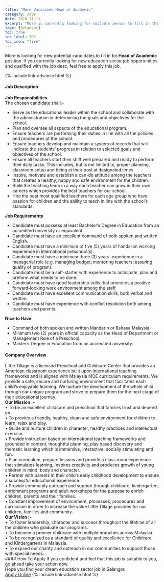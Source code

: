 ```yaml
---
title: "More Vacancies Head of Academic" 
category: Jobs 
date: 2020-11-11 
excerpt: "More is currently looking for suitable person to fill in the Head of Academic which positioned at Selangor" 
tags: [Selangor] 
toc: true 
toc_label: TOC 
toc_icon: "fire" 
--- 
```


<p>More is looking for new potential candidates to fill in for <b>Head of Academic</b> position. If you currently looking for new education sector job opportunities and qualified with the job desc, feel free to apply this job.
</p>{% include link-adsense.html %} 
 <div><div><div><h4>Job Description</h4></div></div><div><div><span><div><div><strong>Job Responsibilities</strong></div><div>The chosen candidate shall:-</div><ul><li>Serve as the educational leader within the school and collaborate with the administration in determining the goals and objectives for the school.</li><li>Plan and oversee all aspects of the educational program.</li><li>Ensure teachers are performing their duties in line with all the policies and procedures of the school.</li><li>Ensure teachers develop and maintain a system of records that will indicate the students&#8217; progress in relation to selected goals and objectives of the school.</li><li>Ensure all teachers start their shift well prepared and ready to perform their daily tasks. This includes, but is not limited to, proper planning, classroom setup and being at their post at designated times.</li><li>Inspire, motivate and establish a can-do attitude among the teachers that creates a healthy, happy and safe environment for the children.</li><li>Build the teaching team in a way each teacher can grow in their own careers which provides the best teachers for our school.</li><li>Hire the best most qualified teachers for each age group who have passion for children and the ability to teach in line with the school&#8217;s standards.</li></ul><div><strong>Job Requirements</strong></div><ul><li>Candidate must possess at least Bachelor&#8217;s Degree in Education from an accredited university or equivalent.</li><li>Candidate must have an excellent command of both spoken and written English.</li><li>Candidate must have a minimum of five (5) years of hands-on working experience in international preschool(s).</li><li>Candidate must have a minimum three (3) years&#8217; experience in a managerial role (e.g. managing budget; mentoring teachers; assuring quality of program).</li><li>Candidate must be a self-starter with experience to anticipate, plan and preform what needs to be done.</li><li>Candidate must have good leadership skills that promotes a positive forward-looking work environment among the staff.</li><li>Candidate must have excellent communication skills, both verbal and written.</li><li>Candidate must have experience with conflict resolution both among teachers and parents.</li></ul><div><strong>Nice to Have</strong></div><ul><li>Command of both spoken and written Mandarin or Bahasa Malaysia.</li><li>Minimum two (2) years in official capacity as the Head of Department or Management Role of a Preschool.</li><li>Master&#8217;s Degree in Education from an accredited university.</li></ul></div></span></div></div></div> 
<div><div><div><h4>Company Overview</h4></div></div><div><div><span><div><div>
<div>Little Tillage is a licensed Preschool and Childcare Center that provides an American classroom experience built upon international teaching frameworks and is aligned with Malaysia MOE curriculum requirements. We provide a safe, secure and nurturing environment that facilitates each child&#8217;s enjoyable learning. We nurture the development of the whole child through our unique program and strive to prepare them for the next stage of their educational journey.</div>
<div><strong>Our Mission :-</strong><br>
&#8226; To be an excellent childcare and preschool that families trust and depend on.<br>
&#8226; To provide a friendly, healthy, clean and safe environment for children to learn, relax and play.<br>
&#8226; Guide and nurture children in character, healthy practices and intellectual exercise.<br>
&#8226; Provide instruction based on international teaching frameworks and grounded in content, thoughtful planning, play based discovery and thematic learning which is immersive, interactive, socially stimulating and fun.<br>
&#8226; Plan curriculum, prepare lessons and provide a class room experience that stimulates learning, inspires creativity and produces growth of young children in mind, body and character.<br>
&#8226; Partner with parents in their child&#8217;s early childhood development to ensure a successful educational experience.<br>
&#8226; Provide community outreach and support through childcare, kindergarten, enrichment programs and adult workshops for the purpose to enrich children, parents and their families.<br>
&#8226; Constant improvement of environment, processes, procedures and curriculum in order to increase the value Little Tillage provides for our children, families and community.</div>
</div>
<div><strong>Our Vision :-</strong><br>
&#8226; To foster leadership, character and success throughout the lifetime of all the children who graduate our programs.<br>
&#8226; To become a premier childcare with multiple branches across Malaysia.<br>
&#8226; To be recognized as a standard of quality and excellence for Childcare and Kindergartens in Malaysia.<br>
&#8226; To expand our charity and outreach in our communities to support those with special needs.</div></div></span></div></div></div> 
#### How To Apply 
If you confident and feel that this job is suitable to you, go ahead take your action now. <br/> 
Hope you find your dream education sector job in Selangor. <br/> 
<a href="https://www.jobstreet.com.my/en/job/head-of-academic-4422058?jobId=jobstreet-my-job-4422058&sectionRank=2&token=0~94b59a65-cb2f-4f96-ab7f-34c2578c0427&fr=SRP%20View%20In%20New%20Ta" class="btn btn--info" target="_blank" rel="nofollow noopenner">Apply Online</a> 
{% include link-adsense.html %} 